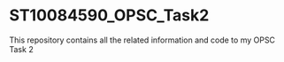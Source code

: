 # ST10084590_OPSC_Task2
This repository contains all the related information and code to my OPSC Task 2
